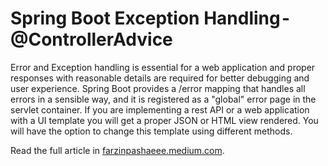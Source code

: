 # Spring Boot Exception Handling - @ControllerAdvice

Error and Exception handling is essential for a web application and proper responses with reasonable details are required for better debugging and user experience. Spring Boot provides a /error mapping that handles all errors in a sensible way, and it is registered as a "global" error page in the servlet container. If you are implementing a rest API or a web application with a UI template you will get a proper JSON or HTML view rendered. You will have the option to change this template using different methods.


Read the full article in [farzinpashaeee.medium.com](https://farzinpashaeee.medium.com/spring-boot-exception-handling-controlleradvice-fcffece1c27f).
